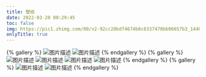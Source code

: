 ```yaml
---
title: 壁纸
date: 2022-03-20 00:29:45
toc: false
img: https://pic1.zhimg.com/80/v2-92cc20bdf4674b6c6337478bb06657b3_1440w.jpg?source=1940ef5c
onlyTitle: true
---
```


{% gallery %}
![图片描述](https://pic4.zhimg.com/80/v2-5dfab6525ec92b4caf3f09e1ee72a23b_1440w.jpg?source=1940ef5c)
![图片描述](https://pic4.zhimg.com/80/v2-5c062983ace7db9601880019190fb5a8_1440w.jpg?source=1940ef5c)
{% endgallery %}
{% gallery %}
![图片描述](https://pic1.zhimg.com/80/v2-154228684029ae0c2183f65a9568c310_1440w.jpg?source=1940ef5c)
![图片描述](https://pic4.zhimg.com/80/v2-121618e14ad58dcedf8637127087ff27_1440w.jpg?source=1940ef5c)
![图片描述](https://pic2.zhimg.com/80/v2-d61b1af36a619fec1b32775d75f4900d_1440w.jpg?source=1940ef5c)
![图片描述](https://pic3.zhimg.com/80/v2-f94047ce45907e0966a681089835c04d_1440w.jpg?source=1940ef5c)
{% endgallery %}
{% gallery %}
![图片描述](https://pic4.zhimg.com/80/v2-604a15cef201cf177943af2d915eb2e7_1440w.jpg?source=1940ef5c)
![图片描述](https://pic1.zhimg.com/80/v2-bf6c555e7c61a57ba4a1fd95a9a32975_1440w.jpg?source=1940ef5c)
{% endgallery %}



